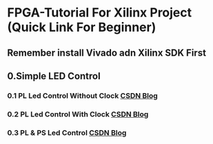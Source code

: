 # FPGA-Tutorial For Xilinx Project (Quick Link For Beginner)
## Remember install Vivado adn Xilinx SDK First

## 0.Simple LED Control
### 0.1 PL Led Control Without Clock [CSDN Blog](https://blog.csdn.net/zhouxiangjun11211/article/details/70169471)
### 0.2 PL Led Control With Clock [CSDN Blog](https://blog.csdn.net/wahahaguolinaiyou/article/details/84386518)
### 0.3 PL & PS Led Control [CSDN Blog](https://blog.csdn.net/weixin_42639919/article/details/81130581)
